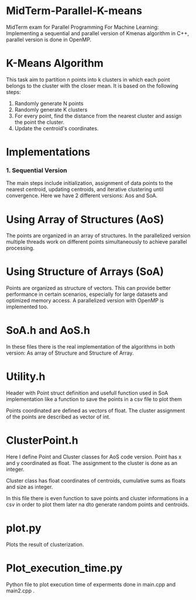 # MidTerm-Parallel-K-means
MidTerm exam for Parallel Programming For Machine Learning: Implementing a sequential and parallel version of Kmenas algorithm in C++, parallel version is done in OpenMP.


# K-Means Algorithm

This task aim to partition n points into k clusters in which each point belongs to the cluster with the closer mean. It is based on the following steps:

1. Randomly generate N points
2. Randomly generate K clusters
3. For every point, find the distance from the nearest cluster and assign the point the cluster.
4. Update the centroid's coordinates.

# Implementations
### 1. Sequential Version
The main steps include initialization, assignment of data points to the nearest centroid, updating centroids, and iterative clustering until convergence. Here we have 2 different versions: Aos and SoA.

# Using Array of Structures (AoS)
The points are organized in an array of structures. In the parallelized version multiple threads work on different points simultaneously to achieve parallel processing.

# Using Structure of Arrays (SoA)
Points are organized as structure of vectors. This can provide better performance in certain scenarios, especially for large datasets and optimized memory access. A parallelized version with OpenMP is implemented too.

# SoA.h and AoS.h

In these files there is the real implementation of the algorithms in both version: As array of Structure and Structure of Array.

# Utility.h
Header with Point struct definition and usefull function used in SoA implementation like a function to save the points in a csv file to plot them

Points coordinated are defined as vectors of float. The cluster assignment of the points are described as vector of int.

# ClusterPoint.h
Here I define Point and Cluster classes for AoS code version. Point has x and y coordinated as float. The assignment to the cluster is done as an integer.

Cluster class has float coordinates of centroids, cumulative sums as floats and size as integer.

In this file there is even function to save points and cluster informations in a csv in order to plot them later na dto generate random points and centroids.

# plot.py

Plots the result of clusterization.

# Plot_execution_time.py

Python file to plot execution time of experments done in main.cpp and main2.cpp .
